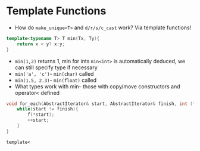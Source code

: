 # Template Functions
- How do `make_unique<T>` and `d/r/s/c_cast` work? Via template functions!
```cpp
template<typename T> T min(Tx, Ty){
	return x < y? x:y;
}
```
- `min(1,2)` returns 1, min for ints `min<int>` is automatically deduced, we can still specify type if necessary
- `min('a', 'c')`- `min(char)` called
- `min(1.5, 2.3)`- `min(float)` called
- What types work with min- those with copy/move constructors and operator< defined
```cpp
void for_each(AbstractIterator& start, AbstractIterator& finish, int (*f)(int)){
	while(start != finish){
		f(*start);
		++start;
	}
}
```

```
template<